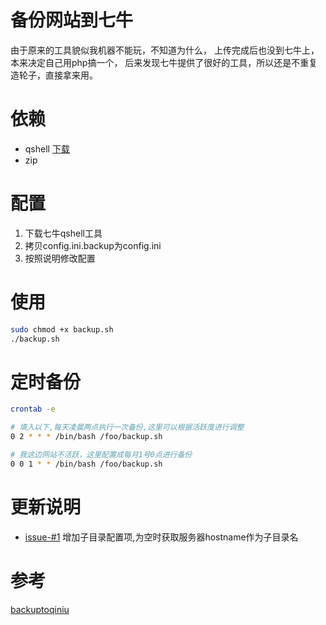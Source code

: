 # 备份网站到七牛

由于原来的工具貌似我机器不能玩，不知道为什么，
上传完成后也没到七牛上，本来决定自己用php搞一个，
后来发现七牛提供了很好的工具，所以还是不重复造轮子，直接拿来用。

# 依赖
* qshell [下载](https://github.com/qiniu/qshell)
* zip


# 配置
1. 下载七牛qshell工具
2. 拷贝config.ini.backup为config.ini
3. 按照说明修改配置

# 使用
```bash
sudo chmod +x backup.sh
./backup.sh
```

# 定时备份
```bash
crontab -e

# 填入以下,每天凌晨两点执行一次备份,这里可以根据活跃度进行调整
0 2 * * * /bin/bash /foo/backup.sh

# 我这边网站不活跃，这里配置成每月1号0点进行备份
0 0 1 * * /bin/bash /foo/backup.sh
```

# 更新说明
* [issue-#1](https://github.com/Ecareyu/backup2qiniu/issues/1) 增加子目录配置项,为空时获取服务器hostname作为子目录名

# 参考
[backuptoqiniu](https://github.com/ccbikai/backuptoqiniu)
